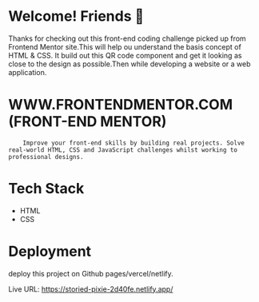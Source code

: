 # Welcome! Friends 👋
Thanks for checking out this front-end coding challenge picked up from Frontend Mentor site.This will help ou understand the basis concept of HTML & CSS.
It build out this QR code component and get it looking as close to the design as possible.Then while developing a website or a web application.

# WWW.FRONTENDMENTOR.COM (FRONT-END MENTOR)
        Improve your front-end skills by building real projects. Solve real-world HTML, CSS and JavaScript challenges whilst working to professional designs.

# Tech Stack
   * HTML
   * CSS

# Deployment
deploy this project on Github pages/vercel/netlify.

Live URL: https://storied-pixie-2d40fe.netlify.app/
